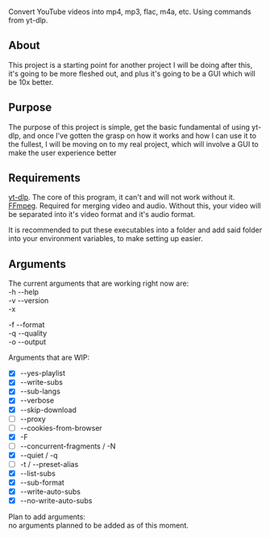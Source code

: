 Convert YouTube videos into mp4, mp3, flac, m4a, etc. Using commands from yt-dlp.

## About
This project is a starting point for another project I will be doing after this, it's going to be more fleshed out,
and plus it's going to be a GUI which will be 10x better.

## Purpose
The purpose of this project is simple, get the basic fundamental of using yt-dlp, and once I've gotten the grasp on how
it works and how I can use it to the fullest, I will be moving on to my real project, which will involve a GUI to make
the user experience better

## Requirements
[yt-dlp](https://github.com/yt-dlp/yt-dlp). The core of this program, it can't and will not work without it.  
[FFmpeg](https://github.com/BtbN/FFmpeg-Builds). Required for merging video and audio. Without this, your video will be separated into it's video format and it's audio format.  

It is recommended to put these executables into a folder and add said folder into your environment variables, to make
setting up easier.

## Arguments
The current arguments that are working right now are:  
-h --help  
-v --version  
-x  

-f --format  
-q --quality  
-o --output

Arguments that are WIP:  
- [x] --yes-playlist
- [x] --write-subs
- [x] --sub-langs
- [x] --verbose
- [x] --skip-download
- [ ] --proxy
- [ ] --cookies-from-browser
- [x] -F
- [ ] --concurrent-fragments / -N
- [x] --quiet / -q
- [ ] -t / --preset-alias
- [x] --list-subs
- [x] --sub-format
- [x] --write-auto-subs
- [x] --no-write-auto-subs

Plan to add arguments:  
no arguments planned to be added as of this moment.
